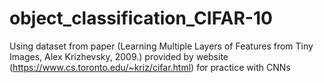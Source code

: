 # object_classification_CIFAR-10
Using dataset from paper (Learning Multiple Layers of Features from Tiny Images, Alex Krizhevsky, 2009.) provided by website (https://www.cs.toronto.edu/~kriz/cifar.html) for practice with CNNs
